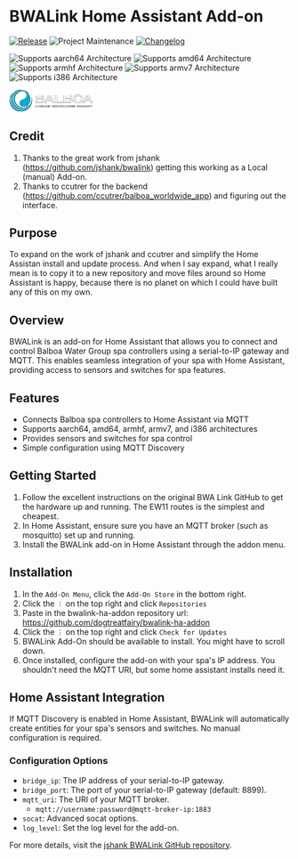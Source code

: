 # BWALink Home Assistant Add-on

[![Release][release-shield]][release] ![Project Maintenance][maintenance-shield] [![Changelog][changelog-shield]][changelog]

![Supports aarch64 Architecture][aarch64-shield]
![Supports amd64 Architecture][amd64-shield]
![Supports armhf Architecture][armhf-shield]
![Supports armv7 Architecture][armv7-shield]
![Supports i386 Architecture][i386-shield]

<img src="https://raw.githubusercontent.com/dogtreatfairy/bwalink-ha-addon/main/bwalink/balboa_logo.png" width="150" alt="Logo">

## Credit
1. Thanks to the great work from jshank (https://github.com/jshank/bwalink) getting this working as a Local (manual) Add-on.
2. Thanks to ccutrer for the backend (https://github.com/ccutrer/balboa_worldwide_app) and figuring out the interface.

## Purpose
To expand on the work of jshank and ccutrer and simplify the Home Assistan install and update process. And when I say expand, what I really mean is to copy it to a new repository and move files around so Home Assistant is happy, because there is no planet on which I could have built any of this on my own. 

## Overview
BWALink is an add-on for Home Assistant that allows you to connect and control Balboa Water Group spa controllers using a serial-to-IP gateway and MQTT. This enables seamless integration of your spa with Home Assistant, providing access to sensors and switches for spa features.

## Features
- Connects Balboa spa controllers to Home Assistant via MQTT
- Supports aarch64, amd64, armhf, armv7, and i386 architectures
- Provides sensors and switches for spa control
- Simple configuration using MQTT Discovery

## Getting Started
1. Follow the excellent instructions on the original BWA Link GitHub to get the hardware up and running. The EW11 routes is the simplest and cheapest. 
2. In Home Assistant, ensure sure you have an MQTT broker (such as mosquitto) set up and running. 
3. Install the BWALink add-on in Home Assistant through the addon menu.

## Installation
1. In the `Add-On Menu`, click the `Add-On Store` in the bottom right.
2. Click the `︙` on the top right and click `Repositories`
3. Paste in the bwalink-ha-addon repository url: https://github.com/dogtreatfairy/bwalink-ha-addon
4. Click the `︙` on the top right and click `Check for Updates`
5. BWALink Add-On should be available to install. You might have to scroll down.
6. Once installed, configure the add-on with your spa's IP address. You shouldn't need the MQTT URI, but some home assistant installs need it. 

## Home Assistant Integration
If MQTT Discovery is enabled in Home Assistant, BWALink will automatically create entities for your spa's sensors and switches. No manual configuration is required.

### Configuration Options
- `bridge_ip`: The IP address of your serial-to-IP gateway.
- `bridge_port`: The port of your serial-to-IP gateway (default: 8899).
- `mqtt_uri`: The URI of your MQTT broker.
  - ```mqtt://username:password@mqtt-broker-ip:1883```
- `socat`: Advanced socat options.
- `log_level`: Set the log level for the add-on.



For more details, visit the [jshank BWALink GitHub repository](https://github.com/jshank/bwalink).

[logo]: https://raw.githubusercontent.com/dogtreatfairy/bwalink-ha-addon/main/bwalink/balboa_logo.png
[aarch64-shield]: https://img.shields.io/badge/aarch64-yes-green.svg
[amd64-shield]: https://img.shields.io/badge/amd64-yes-green.svg
[armhf-shield]: https://img.shields.io/badge/armhf-yes-green.svg
[armv7-shield]: https://img.shields.io/badge/armv7-yes-green.svg
[i386-shield]: https://img.shields.io/badge/i386-yes-green.svg
[maintenance-shield]: https://img.shields.io/maintenance/yes/2025.svg
[release-shield]: https://img.shields.io/badge/version-v2025.7-blue.svg
[release]: https://github.com/dogtreatfairy/bwalink/releases/tag/2025.7
[changelog-shield]: https://img.shields.io/badge/changelog-v2025.7-orange.svg
[changelog]: https://github.com/dogtreatfairy/bwalink-ha-addon/blob/main/bwalink/CHANGELOG.md